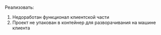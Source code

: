 Реализовать:
1) Недоработан функционал клиентской части
2) Проект не упакован в контейнер для разворачивания на машине клиента
